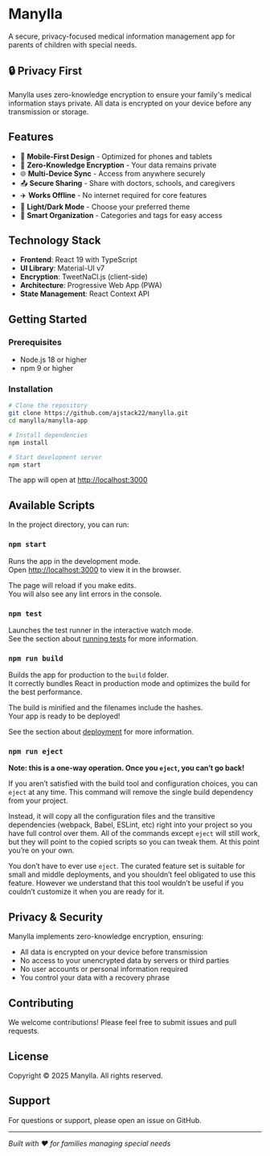 # Manylla

A secure, privacy-focused medical information management app for parents of children with special needs.

## 🔒 Privacy First

Manylla uses zero-knowledge encryption to ensure your family's medical information stays private. All data is encrypted on your device before any transmission or storage.

## Features

- 📱 **Mobile-First Design** - Optimized for phones and tablets
- 🔐 **Zero-Knowledge Encryption** - Your data remains private
- 🌐 **Multi-Device Sync** - Access from anywhere securely
- 📤 **Secure Sharing** - Share with doctors, schools, and caregivers
- ✈️ **Works Offline** - No internet required for core features
- 🎨 **Light/Dark Mode** - Choose your preferred theme
- 📂 **Smart Organization** - Categories and tags for easy access

## Technology Stack

- **Frontend**: React 19 with TypeScript
- **UI Library**: Material-UI v7
- **Encryption**: TweetNaCl.js (client-side)
- **Architecture**: Progressive Web App (PWA)
- **State Management**: React Context API

## Getting Started

### Prerequisites
- Node.js 18 or higher
- npm 9 or higher

### Installation

```bash
# Clone the repository
git clone https://github.com/ajstack22/manylla.git
cd manylla/manylla-app

# Install dependencies
npm install

# Start development server
npm start
```

The app will open at [http://localhost:3000](http://localhost:3000)

## Available Scripts

In the project directory, you can run:

### `npm start`

Runs the app in the development mode.\
Open [http://localhost:3000](http://localhost:3000) to view it in the browser.

The page will reload if you make edits.\
You will also see any lint errors in the console.

### `npm test`

Launches the test runner in the interactive watch mode.\
See the section about [running tests](https://facebook.github.io/create-react-app/docs/running-tests) for more information.

### `npm run build`

Builds the app for production to the `build` folder.\
It correctly bundles React in production mode and optimizes the build for the best performance.

The build is minified and the filenames include the hashes.\
Your app is ready to be deployed!

See the section about [deployment](https://facebook.github.io/create-react-app/docs/deployment) for more information.

### `npm run eject`

**Note: this is a one-way operation. Once you `eject`, you can’t go back!**

If you aren’t satisfied with the build tool and configuration choices, you can `eject` at any time. This command will remove the single build dependency from your project.

Instead, it will copy all the configuration files and the transitive dependencies (webpack, Babel, ESLint, etc) right into your project so you have full control over them. All of the commands except `eject` will still work, but they will point to the copied scripts so you can tweak them. At this point you’re on your own.

You don’t have to ever use `eject`. The curated feature set is suitable for small and middle deployments, and you shouldn’t feel obligated to use this feature. However we understand that this tool wouldn’t be useful if you couldn’t customize it when you are ready for it.

## Privacy & Security

Manylla implements zero-knowledge encryption, ensuring:
- All data is encrypted on your device before transmission
- No access to your unencrypted data by servers or third parties
- No user accounts or personal information required
- You control your data with a recovery phrase

## Contributing

We welcome contributions! Please feel free to submit issues and pull requests.

## License

Copyright © 2025 Manylla. All rights reserved.

## Support

For questions or support, please open an issue on GitHub.

---

*Built with ❤️ for families managing special needs*

